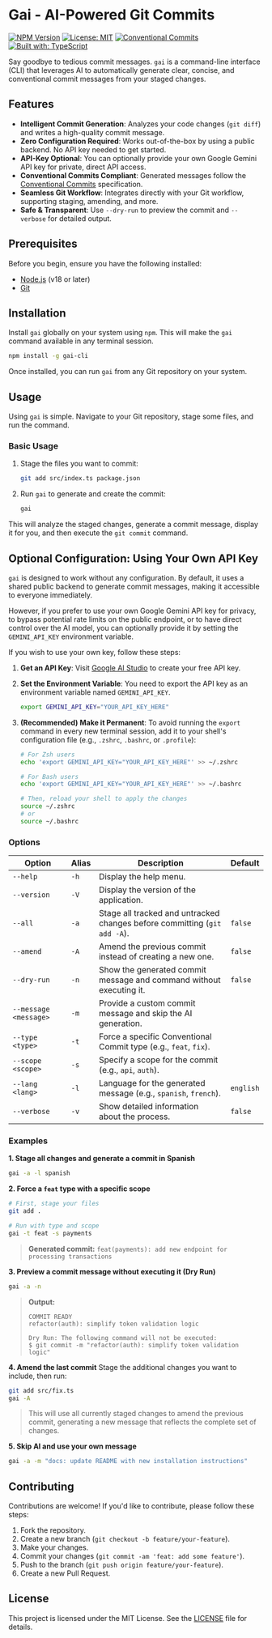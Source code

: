 # Gai - AI-Powered Git Commits

[![NPM Version](https://img.shields.io/npm/v/gai-cli.svg)](https://www.npmjs.com/package/gai-cli)
[![License: MIT](https://img.shields.io/badge/License-MIT-yellow.svg)](https://opensource.org/licenses/MIT)
[![Conventional Commits](https://img.shields.io/badge/Conventional%20Commits-1.0.0-yellow.svg)](https://conventionalcommits.org)
[![Built with: TypeScript](https://img.shields.io/badge/Built%20with-TypeScript-blue.svg?logo=typescript&logoColor=white)](https://www.typescriptlang.org/)

Say goodbye to tedious commit messages. `gai` is a command-line interface (CLI) that leverages AI to automatically generate clear, concise, and conventional commit messages from your staged changes.

## Features

-   **Intelligent Commit Generation**: Analyzes your code changes (`git diff`) and writes a high-quality commit message.
-   **Zero Configuration Required**: Works out-of-the-box by using a public backend. No API key needed to get started.
-   **API-Key Optional**: You can optionally provide your own Google Gemini API key for private, direct API access.
-   **Conventional Commits Compliant**: Generated messages follow the [Conventional Commits](https://www.conventionalcommits.org/) specification.
-   **Seamless Git Workflow**: Integrates directly with your Git workflow, supporting staging, amending, and more.
-   **Safe & Transparent**: Use `--dry-run` to preview the commit and `--verbose` for detailed output.

## Prerequisites

Before you begin, ensure you have the following installed:
-   [Node.js](https://nodejs.org/) (v18 or later)
-   [Git](https://git-scm.com/)

## Installation

Install `gai` globally on your system using `npm`. This will make the `gai` command available in any terminal session.

```bash
npm install -g gai-cli
```

Once installed, you can run `gai` from any Git repository on your system.

## Usage

Using `gai` is simple. Navigate to your Git repository, stage some files, and run the command.

### Basic Usage

1.  Stage the files you want to commit:
    ```bash
    git add src/index.ts package.json
    ```

2.  Run `gai` to generate and create the commit:
    ```bash
    gai
    ```

This will analyze the staged changes, generate a commit message, display it for you, and then execute the `git commit` command.
## Optional Configuration: Using Your Own API Key

`gai` is designed to work without any configuration. By default, it uses a shared public backend to generate commit messages, making it accessible to everyone immediately.

However, if you prefer to use your own Google Gemini API key for privacy, to bypass potential rate limits on the public endpoint, or to have direct control over the AI model, you can optionally provide it by setting the `GEMINI_API_KEY` environment variable.

If you wish to use your own key, follow these steps:

1.  **Get an API Key**: Visit [Google AI Studio](https://aistudio.google.com/app/apikey) to create your free API key.

2.  **Set the Environment Variable**: You need to export the API key as an environment variable named `GEMINI_API_KEY`.

    ```bash
    export GEMINI_API_KEY="YOUR_API_KEY_HERE"
    ```

3.  **(Recommended) Make it Permanent**: To avoid running the `export` command in every new terminal session, add it to your shell's configuration file (e.g., `.zshrc`, `.bashrc`, or `.profile`):

    ```bash
    # For Zsh users
    echo 'export GEMINI_API_KEY="YOUR_API_KEY_HERE"' >> ~/.zshrc

    # For Bash users
    echo 'export GEMINI_API_KEY="YOUR_API_KEY_HERE"' >> ~/.bashrc

    # Then, reload your shell to apply the changes
    source ~/.zshrc
    # or
    source ~/.bashrc
    ```

### Options

| Option                  | Alias | Description                                                        | Default   |
| ----------------------- | ----- | ------------------------------------------------------------------ | --------- |
| `--help`                | `-h`  | Display the help menu.                                             |           |
| `--version`             | `-V`  | Display the version of the application.                            |           |
| `--all`                 | `-a`  | Stage all tracked and untracked changes before committing (`git add -A`). | `false`   |
| `--amend`               | `-A`  | Amend the previous commit instead of creating a new one.           | `false`   |
| `--dry-run`             | `-n`  | Show the generated commit message and command without executing it. | `false`   |
| `--message <message>`   | `-m`  | Provide a custom commit message and skip the AI generation.        |           |
| `--type <type>`         | `-t`  | Force a specific Conventional Commit type (e.g., `feat`, `fix`).   |           |
| `--scope <scope>`       | `-s`  | Specify a scope for the commit (e.g., `api`, `auth`).              |           |
| `--lang <lang>`         | `-l`  | Language for the generated message (e.g., `spanish`, `french`).    | `english` |
| `--verbose`             | `-v`  | Show detailed information about the process.                       | `false`   |

### Examples

**1. Stage all changes and generate a commit in Spanish**
```bash
gai -a -l spanish
```

**2. Force a `feat` type with a specific scope**
```bash
# First, stage your files
git add .

# Run with type and scope
gai -t feat -s payments
```
> **Generated commit:** `feat(payments): add new endpoint for processing transactions`

**3. Preview a commit message without executing it (Dry Run)**
```bash
gai -a -n
```
> **Output:**
> ```
> COMMIT READY
> refactor(auth): simplify token validation logic
>
> Dry Run: The following command will not be executed:
> $ git commit -m "refactor(auth): simplify token validation logic"
> ```

**4. Amend the last commit**
Stage the additional changes you want to include, then run:
```bash
git add src/fix.ts
gai -A
```
> This will use all currently staged changes to amend the previous commit, generating a new message that reflects the complete set of changes.

**5. Skip AI and use your own message**
```bash
gai -a -m "docs: update README with new installation instructions"
```

## Contributing

Contributions are welcome! If you'd like to contribute, please follow these steps:

1.  Fork the repository.
2.  Create a new branch (`git checkout -b feature/your-feature`).
3.  Make your changes.
4.  Commit your changes (`git commit -am 'feat: add some feature'`).
5.  Push to the branch (`git push origin feature/your-feature`).
6.  Create a new Pull Request.

## License

This project is licensed under the MIT License. See the [LICENSE](LICENSE) file for details.
